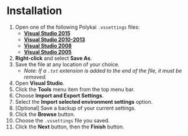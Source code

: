 # Installation

1. Open one of the following Polykai `.vssettings` files:
    - **[Visual Studio 2015](https://raw.githubusercontent.com/adamgraham/polykai/master/Visual%20Studio/polykai_vs2015.vssettings)**
    - **[Visual Studio 2010-2013](https://raw.githubusercontent.com/adamgraham/polykai/master/Visual%20Studio/polykai.vssettings)**
    - **[Visual Studio 2008](https://raw.githubusercontent.com/adamgraham/polykai/master/Visual%20Studio/polykai_vs2008.vssettings)**
    - **[Visual Studio 2005](https://raw.githubusercontent.com/adamgraham/polykai/master/Visual%20Studio/polykai_vs2005.vssettings)**
2. **Right-click** and select **Save As**.
3. Save the file at any location of your choice.
    - *Note: If a `.txt` extension is added to the end of the file, it must be removed.*
4. Open **Visual Studio**.
5. Click the **Tools** menu item from the top menu bar.
6. Choose **Import and Export Settings**.
7. Select the **Import selected environment settings** option.
8. [Optional] Save a backup of your current settings.
9. Click the **Browse** button.
10. Choose the `.vssettings` file you saved.
11. Click the **Next** button, then the **Finish** button.
